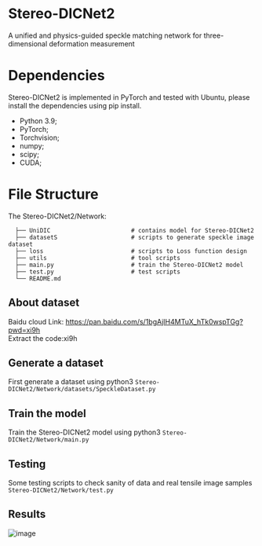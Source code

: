# Stereo-DICNet2
A unified and physics-guided speckle matching network for three-dimensional deformation measurement

# Dependencies
Stereo-DICNet2 is implemented in PyTorch and tested with Ubuntu, please install the dependencies using pip install.
* Python 3.9; 
* PyTorch;
* Torchvision;
* numpy;
* scipy;
* CUDA;
# File Structure
The Stereo-DICNet2/Network:
```
  ├── UniDIC                       # contains model for Stereo-DICNet2
  ├── datasetS                     # scripts to generate speckle image dataset
  ├── loss                         # scripts to Loss function design
  ├── utils                        # tool scripts
  ├── main.py                      # train the Stereo-DICNet2 model
  ├── test.py                      # test scripts
  └── README.md
```
## About dataset
Baidu cloud Link: https://pan.baidu.com/s/1bgAjIH4MTuX_hTk0wspTGg?pwd=xi9h <br/> 
Extract the code:xi9h
## Generate a dataset
First generate a dataset using python3 `Stereo-DICNet2/Network/datasets/SpeckleDataset.py`
## Train the model
Train the Stereo-DICNet2 model using python3 `Stereo-DICNet2/Network/main.py`
## Testing
Some testing scripts to check sanity of data and real tensile image samples `Stereo-DICNet2/Network/test.py`

## Results
![image](Stereo-DICNet2/Network/utils/result.png)

